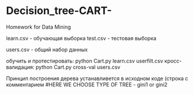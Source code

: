 Decision_tree-CART-
===================

Homework for Data Mining

learn.csv - обучающая выборка test.csv - тестовая выборка

users.csv - общий набор данных

обучить и протестировать: python Cart.py learn.csv userfilt.csv 
кросс-валидация: python Cart.py cross-val users.csv

Принцип построения дерева устанавливется в исходном коде (строка с комментарием #HERE WE CHOOSE TYPE OF TREE - gini1 or gini2
